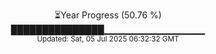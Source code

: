 <p align="center">
⏳Year Progress (50.76 %) <br>
███████████████▁▁▁▁▁▁▁▁▁▁▁▁▁▁▁ <br>
<sub>Updated: Sat, 05 Jul 2025 06:32:32 GMT</sub>
</p>

